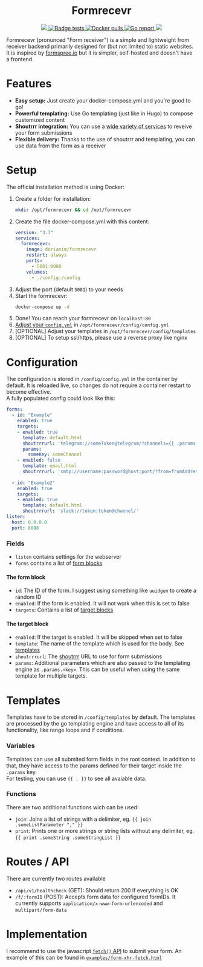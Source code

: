 <h1 align="center">
    Formrecevr
</h1>

<p align="center">
    <a href="https://www.gnu.org/licenses/agpl-3.0">
        <img src="https://img.shields.io/badge/License-AGPL%20v3-blue.svg" />
    </a>
    <a href="https://github.com/dorianim/formrecevr/actions/workflows/tests.yml">
        <img src="https://github.com/dorianim/formrecevr/actions/workflows/tests.yml/badge.svg" alt="Badge tests">
    </a>
    <a href="https://hub.docker.com/r/dorianim/formrecevr">
        <img src="https://img.shields.io/docker/pulls/dorianim/formrecevr.svg" alt="Docker pulls" />
    </a>
    <a href="https://goreportcard.com/report/github.com/dorianim/formrecevr">
        <img src="https://img.shields.io/badge/go%20report-A+-brightgreen.svg?style=flat" alt="Go report" />
    </a>
    <a href="https://codecov.io/gh/dorianim/formrecevr">
        <img src="https://codecov.io/gh/dorianim/formrecevr/branch/main/graph/badge.svg?token=LJLPYEELOP"/>
    </a>
</p>

Formrecevr (pronunced "Form receiver") is a simple and lightweight from receiver backend primarily designed for (but not limited to) static websites. It is inspired by [formspree.io](formspree.io) but it is simpler, self-hosted and doesn't have a frontend.

# Features
- **Easy setup:** Just create your docker-compose.yml and you're good to go!
- **Powerful templating:** Use Go templating (just like in Hugo) to compose customized content
- **Shoutrrr integration:** You can use a [wide variety of services](https://containrrr.dev/shoutrrr/v0.5/services/overview/) to reveive your form submissions
- **Flexible delivery:** Thanks to the use of shoutrrr and templating, you can use data from the form as a receiver

# Setup
The official installation method is using Docker:
1. Create a folder for installation:
    ```bash
    mkdir /opt/formrecevr && cd /opt/formrecevr
    ```
2. Create the file docker-compose.yml with this content:
    ```yaml
    version: "3.7"
    services:
      formrecevr:
        image: dorianim/formrecevr
        restart: always
        ports:
          - 5081:8088
        volumes:
          - ./config:/config
    ```
3. Adjust the port (default `5081`) to your needs
4. Start the formrecevr:
    ```bash
    docker-compose up -d
    ```
5. Done! You can reach your formrecevr on `localhost:80`
6. [Adjust your `config.yml`](#configuration) in `/opt/formrecevr/config/config.yml`
7. [OPTIONAL] Adjust your templates in `/opt/formrecevr/config/templates`
8. [OPTIONAL] To setup ssl/https, please use a reverse proxy like nginx

# Configuration
The configuration is stored in `/config/config.yml` in the container by default. It is reloaded live, so changes do not require a container restart to become effective.  
A fully populated config could look like this:
```yaml
forms:
  - id: "Example"
    enabled: true
    targets:
    - enabled: true
      template: default.html
      shoutrrrurl: 'telegram://someToken@telegram/?channels={{ .params.someChannel }}'
      params:
        someKey: someChannel
    - enabled: false
      template: email.html
      shoutrrrurl: 'smtp://username:password@host:port/?from=fromAddress&to=recipient1&to={{ .mailFromFrom }}'
      
  - id: "Example2"
    enabled: true
    targets:
    - enabled: true
      template: default.html
      shoutrrrurl: 'slack://token:token@channel/'
listen:
  host: 0.0.0.0
  port: 8088
```
### Fields
- `listen` contains settings for the webserver
- `forms` contains a list of [form blocks](#the-form-block)

#### The form block
- `id`: The ID of the form. I suggest using something like `uuidgen` to create a random ID
- `enabled`: If the form is enabled. It will not work when this is set to false
- `targets`: Contains a list of [target blocks](#the-target-block)

#### The target block
- `enabled`: If the target is enabled. It will be skipped when set to false
- `template`: The name of the template which is used for the body. See [templates](#templates)
- `shoutrrrurl`: The [shoutrrr](https://containrrr.dev/shoutrrr/v0.5/) URL to use for form submissions
- `params`: Additional parameters which are also passed to the templating engine as `.params.<key>`. This can be useful when using the same template for multiple targets.

# Templates
Templates have to be stored in `/config/templates` by default. 
The templates are processed by the go templating engine and have access to all of its functionality, like range loops and if conditions.

### Variables
Templates can use all submited form fields in the root context. In addition to that, they have access to the params defined for their target inside the `.params` key.  
For testing, you can use `{{ . }}` to see all avaiable data.

### Functions
There are two additional functions wich can be used:
- `join`: Joins a list of strings with a delimiter, eg. `{{ join .someListParameter "," }}`
- `print`: Prints one or more strings or string lists without any delimiter, eg. `{{ print .someString .someStringList }}`

# Routes / API
There are currently two routes available
- `/api/v1/healthcheck` (GET): Should return 200 if everything is OK
- `/f/:formID` (POST): Accepts form data for configured formIDs. It currently supports `application/x-www-form-urlencoded` and `multipart/form-data`

# Implementation
I recommend to use the javascript [`fetch()` API](https://developer.mozilla.org/en-US/docs/Web/API/Fetch_API/Using_Fetch) to submit your form. An example of this can be found in [`examples/form-xhr-fetch.html`](https://github.com/dorianim/formrecevr/blob/main/examples/form-xhr-fetch.html)